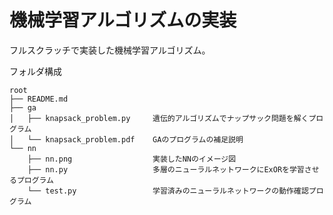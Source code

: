 # 機械学習アルゴリズムの実装

フルスクラッチで実装した機械学習アルゴリズム。

フォルダ構成

```
root
├── README.md
├── ga
│   ├── knapsack_problem.py     遺伝的アルゴリズムでナップサック問題を解くプログラム
│   └── knapsack_problem.pdf    GAのプログラムの補足説明
└── nn
    ├── nn.png                  実装したNNのイメージ図
    ├── nn.py                   多層のニューラルネットワークにExORを学習させるプログラム
    └── test.py                 学習済みのニューラルネットワークの動作確認プログラム
```